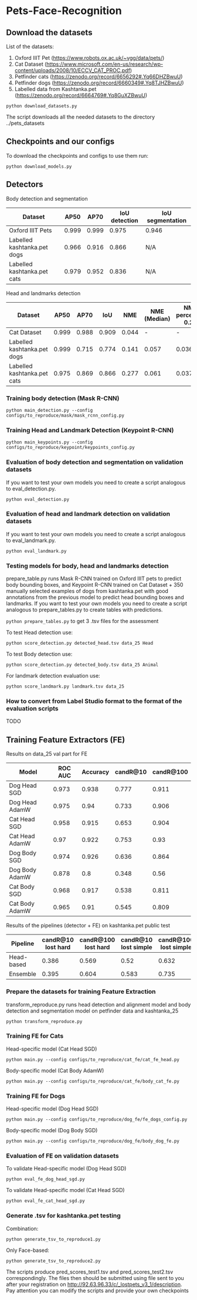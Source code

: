 # Pets-Face-Recognition

## Download the datasets
List of the datasets:
1. Oxford IIIT Pet (https://www.robots.ox.ac.uk/~vgg/data/pets/)
2. Cat Dataset (https://www.microsoft.com/en-us/research/wp-content/uploads/2008/10/ECCV_CAT_PROC.pdf)
3. Petfinder cats (https://zenodo.org/record/6656292#.Yq66DHZBwuU)
4. Petfinder dogs (https://zenodo.org/record/6660349#.Yq8TJHZBwuU)
5. Labelled data from Kashtanka.pet (https://zenodo.org/record/6664769#.Yq8GuXZBwuU)

`python download_datasets.py`

The script downloads all the needed datasets to the directory ../pets_datasets

## Checkpoints and our configs

To download the checkpoints and configs to use them run:

`python download_models.py`

## Detectors

Body detection and segmentation 

| Dataset | AP50 | AP70 | IoU detection | IoU segmentation | 
| ------- | ---------- | ---------- | ---------- | ---------- |
| Oxford IIIT Pets | 0.999 | 0.999 | 0.975 | 0.946 |
| Labelled kashtanka.pet dogs | 0.966 | 0.916 | 0.866 | N/A | 
| Labelled kashtanka.pet cats | 0.979 | 0.952 | 0.836| N/A |

Head and landmarks detection

| Dataset | AP50 | AP70 | IoU | NME | NME (Median) | NME percentile 0.25 | NME percentile 0.75|
| ------- | ---------- | ---------- | ---------- | ---------- | ---------- | ---------- | ---------- |
| Cat Dataset | 0.999 | 0.988 | 0.909 | 0.044 | - | - | - |
| Labelled kashtanka.pet dogs | 0.999 | 0.715 | 0.774 | 0.141 | 0.057 | 0.036 | 0.088 | 
| Labelled kashtanka.pet cats | 0.975 | 0.869 | 0.866 | 0.277 | 0.061 | 0.037 | 0.094 |

### Training body detection (Mask R-CNN)

`python main_detection.py --config configs/to_reproduce/mask/mask_rcnn_config.py`

### Training Head and Landmark Detection (Keypoint R-CNN)

`python main_keypoints.py --config configs/to_reproduce/keypoint/keypoints_config.py`


### Evaluation of body detection and segmentation on validation datasets

If you want to test your own models you need to create a script analogous to eval_detection.py.

`python eval_detection.py`

### Evaluation of head and landmark detection on validation datasets

If you want to test your own models you need to create a script analogous to eval_landmark.py.

`python eval_landmark.py`

### Testing models for body, head and landmarks detection

prepare_table.py runs Mask R-CNN trained on Oxford IIIT pets to predict body bounding boxes,
and Keypoint R-CNN trained on Cat Dataset + 350 manually selected examples of dogs from kashtanka.pet with good annotations from the previous model to predict head bounding boxes and landmarks.
If you want to test your own models you need to create a script analogous to prepare_tables.py to create tables with predictions.

`python prepare_tables.py` to get 3 .tsv files for the assessment

To test Head detection use:

`python score_detection.py detected_head.tsv data_25 Head`

To test Body detection use:

`python score_detection.py detected_body.tsv data_25 Animal`

For landmark detection evaluation use:

`python score_landmark.py landmark.tsv data_25`

### How to convert from Label Studio format to the format of the evaluation scripts

TODO


## Training Feature Extractors (FE)

Results on data_25 val part for FE

| Model | ROC AUC | Accuracy | candR@10 | candR@100 |
| ------- | ---------- | ---------- | ---------- | ---------- | 
| Dog Head SGD | 0.973 | 0.938 | 0.777 | 0.911 | 
| Dog Head AdamW | 0.975 | 0.94 | 0.733 | 0.906 |
| Cat Head SGD | 0.958 | 0.915 | 0.653 | 0.904 |
| Cat Head AdamW | 0.97 | 0.922 | 0.753 | 0.93 |
| Dog Body SGD | 0.974 | 0.926 | 0.636 | 0.864 | 
| Dog Body AdamW | 0.878 | 0.8 | 0.348 | 0.56 |
| Cat Body SGD | 0.968 | 0.917 | 0.538 | 0.811 |
| Cat Body AdamW | 0.965 | 0.91 | 0.545 | 0.809 |

Results of the pipelines (detector + FE) on kashtanka.pet public test

| Pipeline | candR@10 lost hard | candR@100 lost hard | candR@10 lost simple | candR@100 lost simple |
| ------- | ---------- | ---------- | ---------- | ---------- | 
| Head-based | 0.386 | 0.569 | 0.52 | 0.632 | 
| Ensemble | 0.395 | 0.604 | 0.583 | 0.735 |

### Prepare the datasets for training Feature Extraction
transform_reproduce.py runs head detection and alignment model and body detection and segmentation model on petfinder data and kashtanka_25

`python transform_reproduce.py`


### Training FE for Cats
Head-specific model (Cat Head SGD)

`python main.py --config configs/to_reproduce/cat_fe/cat_fe_head.py`

Body-specific model (Cat Body AdamW)

`python main.py --config configs/to_reproduce/cat_fe/body_cat_fe.py`

### Training FE for Dogs
Head-specific model (Dog Head SGD)

`python main.py --config configs/to_reproduce/dog_fe/fe_dogs_config.py`

Body-specific model (Dog Body SGD)

`python main.py --config configs/to_reproduce/dog_fe/body_dog_fe.py`


### Evaluation of FE on validation datasets

To validate Head-specific model (Dog Head SGD)

`python eval_fe_dog_head_sgd.py`

To validate Head-specific model (Cat Head SGD)

`python eval_fe_cat_head_sgd.py`


### Generate .tsv for kashtanka.pet testing

Combination:

`python generate_tsv_to_reproduce1.py`

Only Face-based:

`python generate_tsv_to_reproduce2.py`

The scripts produce pred_scores_test1.tsv and pred_scores_test2.tsv correspondingly. 
The files then should be submitted using file sent to you after your registration on http://92.63.96.33/c/_lostpets_v3_1/description.
Pay attention you can modify the scripts and provide your own checkpoints